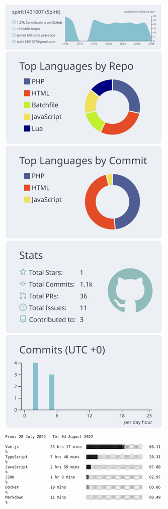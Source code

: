 [![](https://raw.githubusercontent.com/spirit1431007/spirit1431007/master/profile-summary-card-output/nord_bright/0-profile-details.svg)](https://git.io/spiritx)
[![](https://raw.githubusercontent.com/spirit1431007/spirit1431007/master/profile-summary-card-output/nord_bright/1-repos-per-language.svg)](https://git.io/spiritx) [![](https://raw.githubusercontent.com/spirit1431007/spirit1431007/master/profile-summary-card-output/nord_bright/2-most-commit-language.svg)](https://git.io/spiritx)
[![](https://raw.githubusercontent.com/spirit1431007/spirit1431007/master/profile-summary-card-output/nord_bright/3-stats.svg)](https://git.io/spiritx) [![](https://raw.githubusercontent.com/spirit1431007/spirit1431007/master/profile-summary-card-output/nord_bright/4-productive-time.svg)](https://git.io/spiritx)

<!--START_SECTION:waka-->

```text
From: 28 July 2022 - To: 04 August 2022

Vue.js              25 hrs 17 mins  ████████████████▓░░░░░░░░   66.11 %
TypeScript          7 hrs 46 mins   █████░░░░░░░░░░░░░░░░░░░░   20.31 %
JavaScript          2 hrs 59 mins   ██░░░░░░░░░░░░░░░░░░░░░░░   07.80 %
JSON                1 hr 8 mins     ▓░░░░░░░░░░░░░░░░░░░░░░░░   02.97 %
Docker              19 mins         ▒░░░░░░░░░░░░░░░░░░░░░░░░   00.86 %
Markdown            11 mins         ░░░░░░░░░░░░░░░░░░░░░░░░░   00.49 %
```

<!--END_SECTION:waka-->
